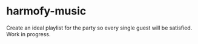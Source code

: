 # harmofy-music
Create an ideal playlist for the party so every single guest will be satisfied. 
Work in progress.

